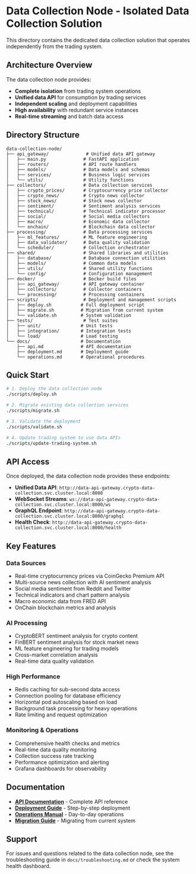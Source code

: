 # Data Collection Node - Isolated Data Collection Solution

This directory contains the dedicated data collection solution that operates independently from the trading system.

## Architecture Overview

The data collection node provides:
- **Complete isolation** from trading system operations
- **Unified data API** for consumption by trading services
- **Independent scaling** and deployment capabilities
- **High availability** with redundant service instances
- **Real-time streaming** and batch data access

## Directory Structure

```
data-collection-node/
├── api_gateway/              # Unified data API gateway
│   ├── main.py              # FastAPI application
│   ├── routers/             # API route handlers
│   ├── models/              # Data models and schemas
│   ├── services/            # Business logic services
│   └── utils/               # Utility functions
├── collectors/              # Data collection services
│   ├── crypto_prices/       # Cryptocurrency price collector
│   ├── crypto_news/         # Crypto news collector
│   ├── stock_news/          # Stock news collector
│   ├── sentiment/           # Sentiment analysis services
│   ├── technical/           # Technical indicator processor
│   ├── social/              # Social media collectors
│   ├── macro/               # Economic data collector
│   └── onchain/             # Blockchain data collector
├── processing/              # Data processing services
│   ├── ml_features/         # ML feature engineering
│   ├── data_validator/      # Data quality validation
│   └── scheduler/           # Collection orchestrator
├── shared/                  # Shared libraries and utilities
│   ├── database/            # Database connection utilities
│   ├── models/              # Common data models
│   ├── utils/               # Shared utility functions
│   └── config/              # Configuration management
├── docker/                  # Docker build files
│   ├── api_gateway/         # API gateway container
│   ├── collectors/          # Collector containers
│   └── processing/          # Processing containers
├── scripts/                 # Deployment and management scripts
│   ├── deploy.sh           # Full deployment script
│   ├── migrate.sh          # Migration from current system
│   └── validate.sh         # System validation
├── tests/                   # Test suites
│   ├── unit/               # Unit tests
│   ├── integration/        # Integration tests
│   └── load/               # Load testing
└── docs/                   # Documentation
    ├── api.md              # API documentation
    ├── deployment.md       # Deployment guide
    └── operations.md       # Operational procedures
```

## Quick Start

```bash
# 1. Deploy the data collection node
./scripts/deploy.sh

# 2. Migrate existing data collection services
./scripts/migrate.sh

# 3. Validate the deployment
./scripts/validate.sh

# 4. Update trading system to use data APIs
./scripts/update-trading-system.sh
```

## API Access

Once deployed, the data collection node provides these endpoints:

- **Unified Data API**: `http://data-api-gateway.crypto-data-collection.svc.cluster.local:8000`
- **WebSocket Streams**: `ws://data-api-gateway.crypto-data-collection.svc.cluster.local:8000/ws`
- **GraphQL Endpoint**: `http://data-api-gateway.crypto-data-collection.svc.cluster.local:8000/graphql`
- **Health Check**: `http://data-api-gateway.crypto-data-collection.svc.cluster.local:8000/health`

## Key Features

### **Data Sources**
- Real-time cryptocurrency prices via CoinGecko Premium API
- Multi-source news collection with AI sentiment analysis
- Social media sentiment from Reddit and Twitter
- Technical indicators and chart pattern analysis
- Macro economic data from FRED API
- OnChain blockchain metrics and analysis

### **AI Processing**
- CryptoBERT sentiment analysis for crypto content
- FinBERT sentiment analysis for stock market news
- ML feature engineering for trading models
- Cross-market correlation analysis
- Real-time data quality validation

### **High Performance**
- Redis caching for sub-second data access
- Connection pooling for database efficiency
- Horizontal pod autoscaling based on load
- Background task processing for heavy operations
- Rate limiting and request optimization

### **Monitoring & Operations**
- Comprehensive health checks and metrics
- Real-time data quality monitoring
- Collection success rate tracking
- Performance optimization and alerting
- Grafana dashboards for observability

## Documentation

- **[API Documentation](docs/api.md)** - Complete API reference
- **[Deployment Guide](docs/deployment.md)** - Step-by-step deployment
- **[Operations Manual](docs/operations.md)** - Day-to-day operations
- **[Migration Guide](docs/migration.md)** - Migrating from current system

## Support

For issues and questions related to the data collection node, see the troubleshooting guide in `docs/troubleshooting.md` or check the system health dashboard.